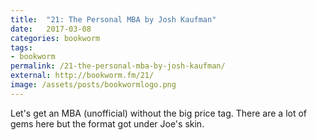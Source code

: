 ```yaml
---
title:  "21: The Personal MBA by Josh Kaufman"
date:   2017-03-08
categories: bookworm
tags:
- bookworm
permalink: /21-the-personal-mba-by-josh-kaufman/
external: http://bookworm.fm/21/
image: /assets/posts/bookwormlogo.png
---
```

Let's get an MBA (unofficial) without the big price tag. There are a lot of gems here but the format got under Joe's skin.
<!--more-->